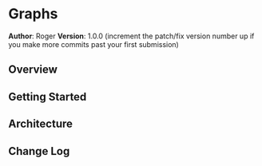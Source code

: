 # Graphs

**Author**: Roger
**Version**: 1.0.0 (increment the patch/fix version number up if you make more commits past your first submission)

## Overview
<!-- Coding Challenge for data structures.  Create and add verticies, edges, and weight to graph -->

## Getting Started
<!-- Running Python 3.6, install pipenv, pytest. -->

## Architecture
<!-- Provide a detailed description of the application design. What technologies (languages, libraries, etc) you're using, and any other relevant design information. This is also an area which you can include any visuals; flow charts, example usage gifs, screen captures, etc.-->


## Change Log
<!--
12-21-2018 1500 - Start Research on Graphs.
12-21-2018 2300 - Submission.
12-26-2018 2200 - Final Changes.
01-07-2018 1330 - Added Breadth First on existing class.
-->
